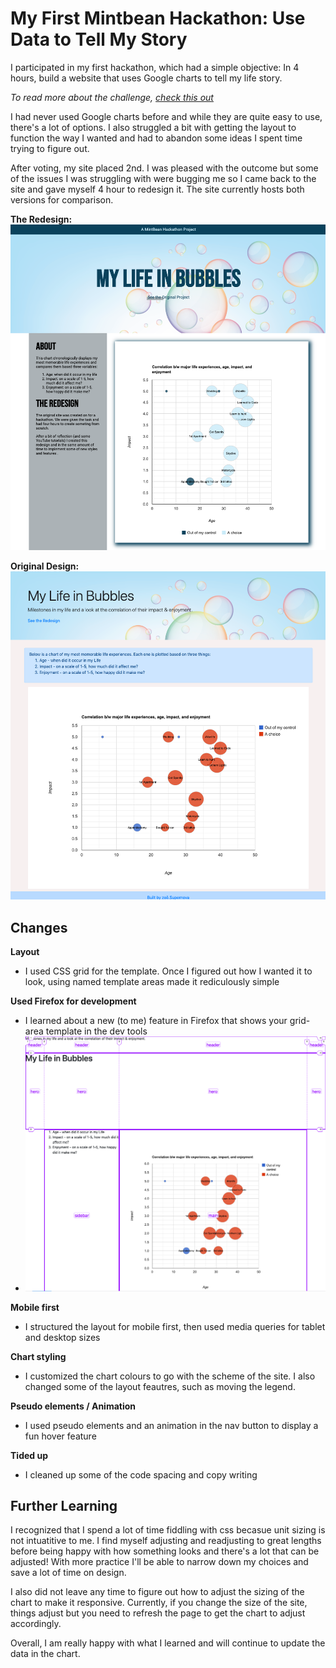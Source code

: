 # My First Mintbean Hackathon: Use Data to Tell My Story
I participated in my first hackathon, which had a simple objective: In 4 hours, build a website that uses Google charts to tell my life story. 

*To read more about the challenge, [check this out](https://github.com/MintbeanHackathons/2020-05-20-tell-your-story-in-data/blob/master/Challenge.md "Hackathon instructions")*

I had never used Google charts before and while they are quite easy to use, there's a lot of options. I also struggled a bit with getting the layout to function the way I wanted and had to abandon some ideas I spent time trying to figure out.

After voting, my site placed 2nd. I was pleased with the outcome but some of the issues I was struggling with were bugging me so I came back to the site and gave myself 4 hour to redesign it. The site currently hosts both versions for comparison.

**The Redesign:**
![the redesign of the site](https://github.com/zsiskos/mintbean-hackathon-tell-my-story/blob/master/assets/forReadme/theRedesign.png)


**Original Design:**
![the original site](https://github.com/zsiskos/mintbean-hackathon-tell-my-story/blob/master/assets/forReadme/originalDesign.png)


## Changes
**Layout**
- I used CSS grid for the template. Once I figured out how I wanted it to look, using named template areas made it rediculously simple

**Used Firefox for development**
- I learned about a new (to me) feature in Firefox that shows your grid-area template in the dev tools
- <img src="https://github.com/zsiskos/mintbean-hackathon-tell-my-story/blob/master/assets/forReadme/grid-areas.png" width=600>

**Mobile first**
- I structured the layout for mobile first, then used media queries for tablet and desktop sizes

**Chart styling**
- I customized the chart colours to go with the scheme of the site. I also changed some of the layout feautres, such as moving the legend.

**Pseudo elements / Animation**
- I used pseudo elements and an animation in the nav button to display a fun hover feature

**Tided up**
- I cleaned up some of the code spacing and copy writing

## Further Learning
I recognized that I spend a lot of time fiddling with css becasue unit sizing is not intuatitive to me. I find myself adjusting and readjusting to great lengths before being happy with how something looks and there's a lot that can be adjusted! With more practice I'll be able to narrow down my choices and save a lot of time on design.

I also did not leave any time to figure out how to adjust the sizing of the chart to make it responsive. Currently, if you change the size of the site, things adjust but you need to refresh the page to get the chart to adjust accordingly.

Overall, I am really happy with what I learned and will continue to update the data in the chart.







